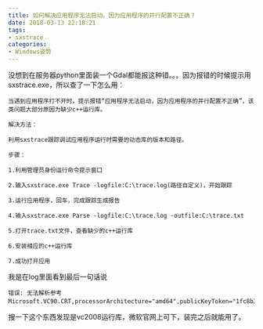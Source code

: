 ```yaml
---
title: 如何解决应用程序无法启动，因为应用程序的并行配置不正确？
date: 2018-03-13 22:18:21
tags: 
- sxstrace
categories: 
- Windows姿势
---
```


<!--more-->

没想到在服务器python里面装一个Gdal都能报这种错。。。因为报错的时候提示用sxstrace.exe，所以查了一下怎么用：

	当遇到应用程序打不开时，提示报错“应用程序无法启动，因为应用程序的并行配置不正确”，该类问题大部分原因为缺少c++运行库。
	
	解决方法：
	
	利用sxstrace跟踪调试应用程序运行时需要的动态库的版本和路径。
	
	步骤：
	
	1.利用管理员身份运行命令提示窗口
	
	2.输入sxstrace.exe Trace -logfile:C:\trace.log(路径自定义)，开始跟踪
	
	3.运行应用程序，回车，完成跟踪生成报告
	
	4.输入sxstrace.exe Parse -logfile:C:\trace.log -outfile:C:\trace.txt
	
	5.打开trace.txt文件，查看缺少的c++运行库
	
	6.安装相应的c++运行库
	
	7.成功打开应用
我是在log里面看到最后一句话说

```
错误: 无法解析参考Microsoft.VC90.CRT,processorArchitecture="amd64",publicKeyToken="1fc8b3b9a1e18e3b",type="win32",version="9.0.30729.6161"。
```
搜一下这个东西发现是vc2008运行库，微软官网上可下，装完之后就能用了。